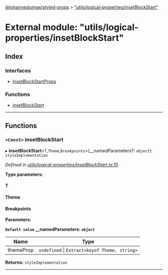 [@johanneslumpe/styled-props](../README.md) > ["utils/logical-properties/insetBlockStart"](../modules/_utils_logical_properties_insetblockstart_.md)

# External module: "utils/logical-properties/insetBlockStart"

## Index

### Interfaces

* [InsetBlockStartProps](../interfaces/_utils_logical_properties_insetblockstart_.insetblockstartprops.md)

### Functions

* [insetBlockStart](_utils_logical_properties_insetblockstart_.md#insetblockstart)

---

## Functions

<a id="insetblockstart"></a>

### `<Const>` insetBlockStart

▸ **insetBlockStart**<`T`,`Theme`,`Breakpoints`>(__namedParameters?: *`object`*): `styleImplementation`

*Defined in [utils/logical-properties/insetBlockStart.ts:15](https://github.com/johanneslumpe/styled-props/blob/8e709f1/src/utils/logical-properties/insetBlockStart.ts#L15)*

**Type parameters:**

#### T 
#### Theme 
#### Breakpoints 
**Parameters:**

**`Default value` __namedParameters: `object`**

| Name | Type |
| ------ | ------ |
| themeProp | `undefined` \| `Extract<keyof Theme, string>` |

**Returns:** `styleImplementation`

___

